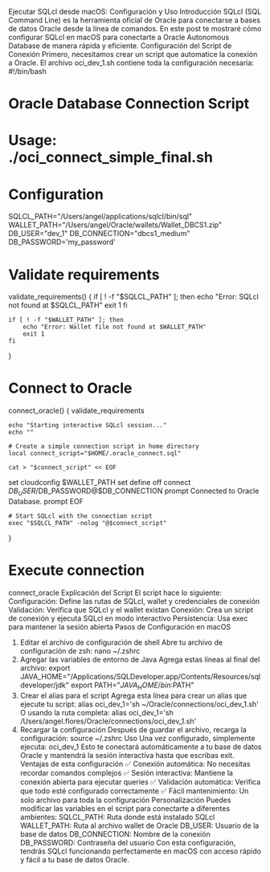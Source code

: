 Ejecutar SQLcl desde macOS: Configuración y Uso
Introducción
SQLcl (SQL Command Line) es la herramienta oficial de Oracle para conectarse a bases de datos Oracle desde la línea de comandos. En este post te mostraré cómo configurar SQLcl en macOS para conectarte a Oracle Autonomous Database de manera rápida y eficiente.
Configuración del Script de Conexión
Primero, necesitamos crear un script que automatice la conexión a Oracle. El archivo oci_dev_1.sh contiene toda la configuración necesaria:
#!/bin/bash

# Oracle Database Connection Script
# Usage: ./oci_connect_simple_final.sh

# Configuration
SQLCL_PATH="/Users/angel/applications/sqlcl/bin/sql"
WALLET_PATH="/Users/angel/Oracle/wallets/Wallet_DBCS1.zip"
DB_USER="dev_1"
DB_CONNECTION="dbcs1_medium"
DB_PASSWORD='my_password'

# Validate requirements
validate_requirements() {
    if [ ! -f "$SQLCL_PATH" ]; then
        echo "Error: SQLcl not found at $SQLCL_PATH"
        exit 1
    fi
    
    if [ ! -f "$WALLET_PATH" ]; then
        echo "Error: Wallet file not found at $WALLET_PATH"
        exit 1
    fi
}

# Connect to Oracle
connect_oracle() {
    validate_requirements
    
    echo "Starting interactive SQLcl session..."
    echo ""
    
    # Create a simple connection script in home directory
    local connect_script="$HOME/.oracle_connect.sql"
    
    cat > "$connect_script" << EOF
set cloudconfig $WALLET_PATH
set define off
connect $DB_USER/$DB_PASSWORD@$DB_CONNECTION
prompt Connected to Oracle Database.
prompt
EOF
    
    # Start SQLcl with the connection script
    exec "$SQLCL_PATH" -nolog "@$connect_script"
}

# Execute connection
connect_oracle
Explicación del Script
El script hace lo siguiente:
Configuración: Define las rutas de SQLcl, wallet y credenciales de conexión
Validación: Verifica que SQLcl y el wallet existan
Conexión: Crea un script de conexión y ejecuta SQLcl en modo interactivo
Persistencia: Usa exec para mantener la sesión abierta
Pasos de Configuración en macOS
1. Editar el archivo de configuración de shell
Abre tu archivo de configuración de zsh:
nano ~/.zshrc
2. Agregar las variables de entorno de Java
Agrega estas líneas al final del archivo:
export JAVA_HOME="/Applications/SQLDeveloper.app/Contents/Resources/sqldeveloper/jdk"
export PATH="$JAVA_HOME/bin:$PATH"
3. Crear el alias para el script
Agrega esta línea para crear un alias que ejecute tu script:
alias oci_dev_1='sh ~/Oracle/connections/oci_dev_1.sh'
O usando la ruta completa:
alias oci_dev_1='sh /Users/angel.flores/Oracle/connections/oci_dev_1.sh'
4. Recargar la configuración
Después de guardar el archivo, recarga la configuración:
source ~/.zshrc
Uso
Una vez configurado, simplemente ejecuta:
oci_dev_1
Esto te conectará automáticamente a tu base de datos Oracle y mantendrá la sesión interactiva hasta que escribas exit.
Ventajas de esta configuración
✅ Conexión automática: No necesitas recordar comandos complejos
✅ Sesión interactiva: Mantiene la conexión abierta para ejecutar queries
✅ Validación automática: Verifica que todo esté configurado correctamente
✅ Fácil mantenimiento: Un solo archivo para toda la configuración
Personalización
Puedes modificar las variables en el script para conectarte a diferentes ambientes:
SQLCL_PATH: Ruta donde está instalado SQLcl
WALLET_PATH: Ruta al archivo wallet de Oracle
DB_USER: Usuario de la base de datos
DB_CONNECTION: Nombre de la conexión
DB_PASSWORD: Contraseña del usuario
Con esta configuración, tendrás SQLcl funcionando perfectamente en macOS con acceso rápido y fácil a tu base de datos Oracle.